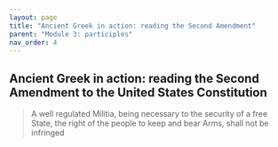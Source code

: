 ```yaml
---
layout: page
title: "Ancient Greek in action: reading the Second Amendment"
parent: "Module 3: participles"
nav_order: 4
---
```



## Ancient Greek in action: reading the Second Amendment to the United States Constitution

>  A well regulated Militia, being necessary to the security of a free State, the right of the people to keep and bear Arms, shall not be infringed
